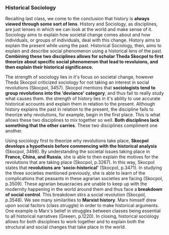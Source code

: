 ### Historical Sociology
  Recalling last class, we come to the conclusion that history is **always viewed through some sort of lens**. History and Sociology, as disciplines, are just lenses in which we can look at the world and make sense of it. Sociology aims to explain how societal change comes about and how individuals, or groups of individuals, deal with this change. History aims to explain the present while using the past. Historical Sociology, then, aims to explain and describe social phenomenon using a historical lens of the past. **Combining these two disciplines allows for scholar Theda Skocpol to first theorize about specific social phenomenon that lead to revoluions, and then explain their historical significance.**
  
  The strength of sociology lies in it's focus on societal change, however Theda Skocpol criticized sociology for not taking an interest in social revolutions (Skocpol, 3457). Skocpol mentions that **sociologists tend to group revolutions into the 'deviance' category**, and thus fail to really study what causes them. the strength of history lies in it's ability to use accurate historical accounts and explain them in relation to the present. Although history explains the past in relation to the present, the discipline fails to theorize why revolutions, for example, begin in the first place. This is what allows these two disciplines to mix together so well. **Both disciplines lack something that the other carries**. These two disciplines compliment one another.
  
  Using sociology first to theorize why revolutions take place, **Skocpol develops a hypothesis before commencing with the historical analysis** (Skocpol, 3498). By understanding the societal issues taking place in **France, China, and Russia**, she is able to then explain the motives for the revolutions that are taking place (Skocpol, p.3267). In this way, Skocpol states that **revolutions are 'socio-historical'** (Skocpol, p.3471). In studying the three societies mentioned previously, she is able to learn of the complications that peasants in these agrarian societies are facing (Skocpol, p.3509). These agrarian beuacracies are unable to keep up with the modernity happening in the world around them and thus face a **breakdown of social control**. This breakdown stirs a social revolution (Skocpol, p.3548). We see many similarities to **Marxist history**. Marx himself drew upon social factors (class struggle) in order to make historical arguments. One example is Marx's belief in struggles between classes being essential to all historical narratives (Greeen, p.1220). In closing, historical sociology allows for both disciplines to work together and to explain both the structural and social changes that take place in the world. 
